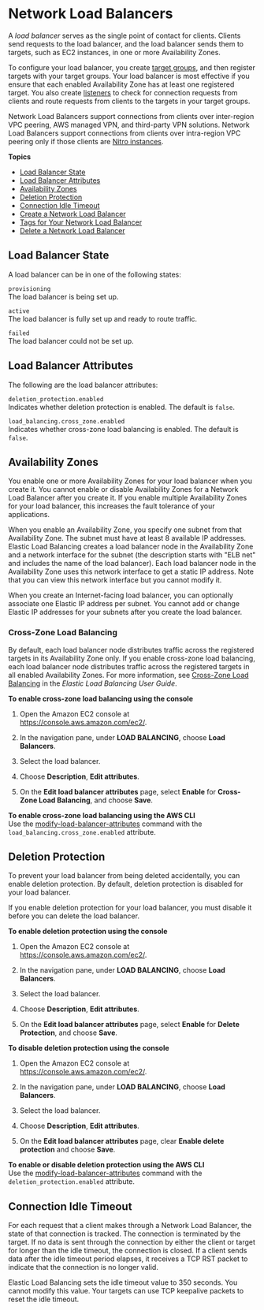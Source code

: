 # Network Load Balancers<a name="network-load-balancers"></a>

A *load balancer* serves as the single point of contact for clients\. Clients send requests to the load balancer, and the load balancer sends them to targets, such as EC2 instances, in one or more Availability Zones\.

To configure your load balancer, you create [target groups](load-balancer-target-groups.md), and then register targets with your target groups\. Your load balancer is most effective if you ensure that each enabled Availability Zone has at least one registered target\. You also create [listeners](load-balancer-listeners.md) to check for connection requests from clients and route requests from clients to the targets in your target groups\.

Network Load Balancers support connections from clients over inter\-region VPC peering, AWS managed VPN, and third\-party VPN solutions\. Network Load Balancers support connections from clients over intra\-region VPC peering only if those clients are [Nitro instances](https://docs.aws.amazon.com/AWSEC2/latest/UserGuide/instance-types.html#ec2-nitro-instances)\.

**Topics**
+ [Load Balancer State](#load-balancer-state)
+ [Load Balancer Attributes](#load-balancer-attributes)
+ [Availability Zones](#availability-zones)
+ [Deletion Protection](#deletion-protection)
+ [Connection Idle Timeout](#connection-idle-timeout)
+ [Create a Network Load Balancer](create-network-load-balancer.md)
+ [Tags for Your Network Load Balancer](load-balancer-tags.md)
+ [Delete a Network Load Balancer](load-balancer-delete.md)

## Load Balancer State<a name="load-balancer-state"></a>

A load balancer can be in one of the following states:

`provisioning`  
The load balancer is being set up\.

`active`  
The load balancer is fully set up and ready to route traffic\.

`failed`  
The load balancer could not be set up\.

## Load Balancer Attributes<a name="load-balancer-attributes"></a>

The following are the load balancer attributes:

`deletion_protection.enabled`  
Indicates whether deletion protection is enabled\. The default is `false`\.

`load_balancing.cross_zone.enabled`  
Indicates whether cross\-zone load balancing is enabled\. The default is `false`\.

## Availability Zones<a name="availability-zones"></a>

You enable one or more Availability Zones for your load balancer when you create it\. You cannot enable or disable Availability Zones for a Network Load Balancer after you create it\. If you enable multiple Availability Zones for your load balancer, this increases the fault tolerance of your applications\.

When you enable an Availability Zone, you specify one subnet from that Availability Zone\. The subnet must have at least 8 available IP addresses\. Elastic Load Balancing creates a load balancer node in the Availability Zone and a network interface for the subnet \(the description starts with "ELB net" and includes the name of the load balancer\)\. Each load balancer node in the Availability Zone uses this network interface to get a static IP address\. Note that you can view this network interface but you cannot modify it\.

When you create an Internet\-facing load balancer, you can optionally associate one Elastic IP address per subnet\. You cannot add or change Elastic IP addresses for your subnets after you create the load balancer\.

### Cross\-Zone Load Balancing<a name="cross-zone-load-balancing"></a>

By default, each load balancer node distributes traffic across the registered targets in its Availability Zone only\. If you enable cross\-zone load balancing, each load balancer node distributes traffic across the registered targets in all enabled Availability Zones\. For more information, see [Cross\-Zone Load Balancing](https://docs.aws.amazon.com/elasticloadbalancing/latest/userguide/how-elastic-load-balancing-works.html#cross-zone-load-balancing) in the *Elastic Load Balancing User Guide*\.

**To enable cross\-zone load balancing using the console**

1. Open the Amazon EC2 console at [https://console\.aws\.amazon\.com/ec2/](https://console.aws.amazon.com/ec2/)\.

1. In the navigation pane, under **LOAD BALANCING**, choose **Load Balancers**\.

1. Select the load balancer\.

1. Choose **Description**, **Edit attributes**\.

1. On the **Edit load balancer attributes** page, select **Enable** for **Cross\-Zone Load Balancing**, and choose **Save**\.

**To enable cross\-zone load balancing using the AWS CLI**  
Use the [modify\-load\-balancer\-attributes](https://docs.aws.amazon.com/cli/latest/reference/elbv2/modify-load-balancer-attributes.html) command with the `load_balancing.cross_zone.enabled` attribute\.

## Deletion Protection<a name="deletion-protection"></a>

To prevent your load balancer from being deleted accidentally, you can enable deletion protection\. By default, deletion protection is disabled for your load balancer\.

If you enable deletion protection for your load balancer, you must disable it before you can delete the load balancer\.

**To enable deletion protection using the console**

1. Open the Amazon EC2 console at [https://console\.aws\.amazon\.com/ec2/](https://console.aws.amazon.com/ec2/)\.

1. In the navigation pane, under **LOAD BALANCING**, choose **Load Balancers**\.

1. Select the load balancer\.

1. Choose **Description**, **Edit attributes**\.

1. On the **Edit load balancer attributes** page, select **Enable** for **Delete Protection**, and choose **Save**\.

**To disable deletion protection using the console**

1. Open the Amazon EC2 console at [https://console\.aws\.amazon\.com/ec2/](https://console.aws.amazon.com/ec2/)\.

1. In the navigation pane, under **LOAD BALANCING**, choose **Load Balancers**\.

1. Select the load balancer\.

1. Choose **Description**, **Edit attributes**\.

1. On the **Edit load balancer attributes** page, clear **Enable delete protection** and choose **Save**\.

**To enable or disable deletion protection using the AWS CLI**  
Use the [modify\-load\-balancer\-attributes](https://docs.aws.amazon.com/cli/latest/reference/elbv2/modify-load-balancer-attributes.html) command with the `deletion_protection.enabled` attribute\.

## Connection Idle Timeout<a name="connection-idle-timeout"></a>

For each request that a client makes through a Network Load Balancer, the state of that connection is tracked\. The connection is terminated by the target\. If no data is sent through the connection by either the client or target for longer than the idle timeout, the connection is closed\. If a client sends data after the idle timeout period elapses, it receives a TCP RST packet to indicate that the connection is no longer valid\.

Elastic Load Balancing sets the idle timeout value to 350 seconds\. You cannot modify this value\. Your targets can use TCP keepalive packets to reset the idle timeout\.